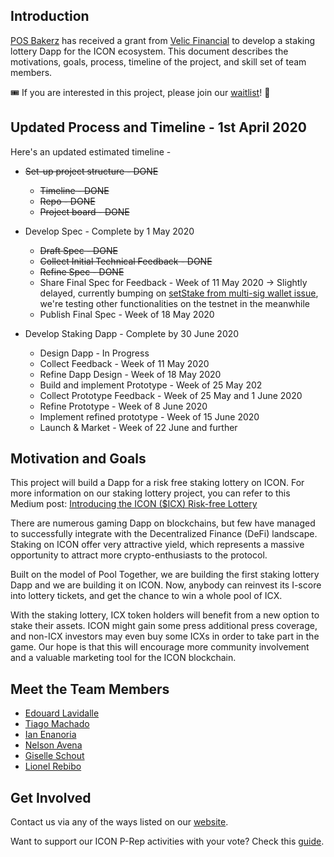 ## Introduction

[POS Bakerz](https://posbakerz.com/) has received a grant from [Velic Financial](https://www.velic.io/) to develop a staking lottery Dapp for the ICON ecosystem. This document describes the motivations, goals, process, timeline of the project, and skill set of team members.

🎟 If you are interested in this project, please join our [waitlist](https://lottery.stakin.com/)! 🚀

## Updated Process and Timeline - 1st April 2020

Here's an updated estimated timeline -

- ~~Set-up project structure - DONE~~

  - ~~Timeline - DONE~~
  - ~~Repo - DONE~~
  - ~~Project board - DONE~~

- Develop Spec - Complete by 1 May 2020

  - ~~Draft Spec - DONE~~
  - ~~Collect Initial Technical Feedback - DONE~~
  - ~~Refine Spec - DONE~~
  - Share Final Spec for Feedback - Week of 11 May 2020 -> Slightly delayed, currently bumping on [setStake from multi-sig wallet issue](https://github.com/icon-project/multisig-wallet/issues/25), we're testing other functionalities on the testnet in the meanwhile 
  - Publish Final Spec - Week of 18 May 2020

- Develop Staking Dapp - Complete by 30 June 2020

  - Design Dapp - In Progress
  - Collect Feedback - Week of 11 May 2020
  - Refine Dapp Design - Week of 18 May 2020
  - Build and implement Prototype - Week of 25 May 202
  - Collect Prototype Feedback - Week of 25 May and 1 June 2020
  - Refine Prototype - Week of 8 June 2020
  - Implement refined prototype - Week of 15 June 2020
  - Launch & Market - Week of 22 June and further 

## Motivation and Goals

This project will build a Dapp for a risk free staking lottery on ICON. For more information on our staking lottery project, you can refer to this Medium post: [Introducing the ICON (\$ICX) Risk-free Lottery](https://medium.com/@PosBakerz/introducing-the-icon-icx-risk-free-lottery-44d6ffa5c37a)

There are numerous gaming Dapp on blockchains, but few have managed to successfully integrate with the Decentralized Finance (DeFi) landscape. Staking on ICON offer very attractive yield, which represents a massive opportunity to attract more crypto-enthusiasts to the protocol.

Built on the model of Pool Together, we are building the first staking lottery Dapp and we are building it on ICON. Now, anybody can reinvest its I-score into lottery tickets, and get the chance to win a whole pool of ICX.

With the staking lottery, ICX token holders will benefit from a new option to stake their assets. ICON might gain some press additional press coverage, and non-ICX investors may even buy some ICXs in order to take part in the game. Our hope is that this will encourage more community involvement and a valuable marketing tool for the ICON blockchain.

## Meet the Team Members

- [Edouard Lavidalle](https://twitter.com/EdouardL)
- [Tiago Machado](https://twitter.com/tyootiago)
- [Ian Enanoria](https://twitter.com/Iamdeadlyz)
- [Nelson Avena](https://twitter.com/NelsonAv5)
- [Giselle Schout](https://medium.com/@gisele_schout)
- [Lionel Rebibo](https://www.linkedin.com/in/lionel-rebibo-67710554/)

## Get Involved

Contact us via any of the ways listed on our [website](https://posbakerz.com/).

Want to support our ICON P-Rep activities with your vote? Check this [guide](https://medium.com/posbakerz/how-to-stake-vote-in-icon-icx-5926e8e8a54b).
